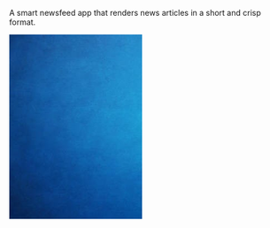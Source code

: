 A smart newsfeed app that renders news articles in a short and crisp format.

![ ](/app/src/main/res/drawable/background_img_1.jpg)
